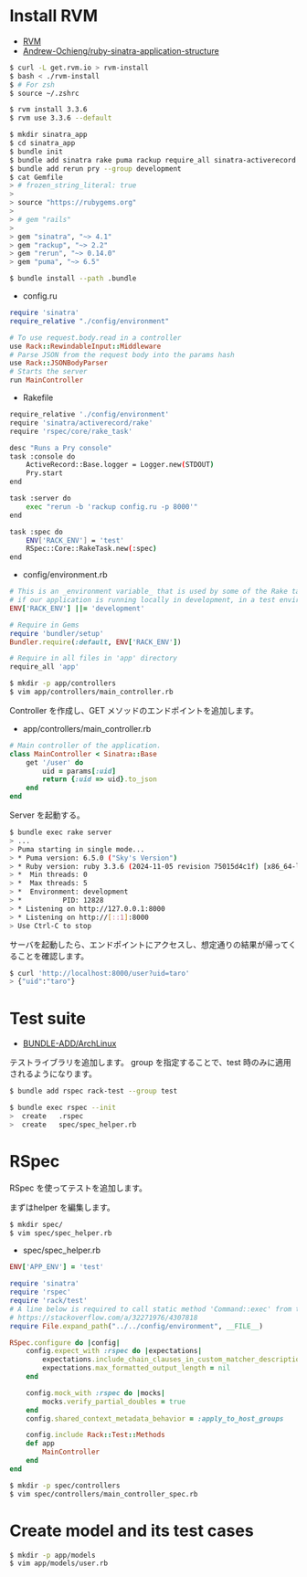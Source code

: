 # Install RVM

* [RVM](https://wiki.archlinux.org/title/RVM)
* [Andrew-Ochieng/ruby-sinatra-application-structure](https://github.com/Andrew-Ochieng/ruby-sinatra-application-structure)

```bash
$ curl -L get.rvm.io > rvm-install
$ bash < ./rvm-install
$ # For zsh
$ source ~/.zshrc
```

```bash
$ rvm install 3.3.6
$ rvm use 3.3.6 --default
```

```bash
$ mkdir sinatra_app
$ cd sinatra_app
$ bundle init
$ bundle add sinatra rake puma rackup require_all sinatra-activerecord rack-contrib
$ bundle add rerun pry --group development
$ cat Gemfile
> # frozen_string_literal: true
> 
> source "https://rubygems.org"
> 
> # gem "rails"
> 
> gem "sinatra", "~> 4.1"
> gem "rackup", "~> 2.2"
> gem "rerun", "~> 0.14.0"
> gem "puma", "~> 6.5"

$ bundle install --path .bundle
```

* config.ru
```ruby
require 'sinatra'
require_relative "./config/environment"

# To use request.body.read in a controller
use Rack::RewindableInput::Middleware
# Parse JSON from the request body into the params hash
use Rack::JSONBodyParser
# Starts the server
run MainController
```

* Rakefile
```bash
require_relative './config/environment'
require 'sinatra/activerecord/rake'
require 'rspec/core/rake_task'

desc "Runs a Pry console"
task :console do
    ActiveRecord::Base.logger = Logger.new(STDOUT)
    Pry.start
end

task :server do
    exec "rerun -b 'rackup config.ru -p 8000'"
end

task :spec do
    ENV['RACK_ENV'] = 'test'
    RSpec::Core::RakeTask.new(:spec)
end
```

* config/environment.rb
```ruby
# This is an _environment variable_ that is used by some of the Rake tasks to determine
# if our application is running locally in development, in a test environment, or in production
ENV['RACK_ENV'] ||= 'development'

# Require in Gems
require 'bundler/setup'
Bundler.require(:default, ENV['RACK_ENV'])

# Require in all files in 'app' directory
require_all 'app'
```

```bash
$ mkdir -p app/controllers
$ vim app/controllers/main_controller.rb
```

Controller を作成し、GET メソッドのエンドポイントを追加します。

* app/controllers/main_controller.rb
```ruby
# Main controller of the application.
class MainController < Sinatra::Base
    get '/user' do
        uid = params[:uid]
        return {:uid => uid}.to_json
    end
end
```

Server を起動する。

```bash
$ bundle exec rake server
> ...
> Puma starting in single mode...
> * Puma version: 6.5.0 ("Sky's Version")
> * Ruby version: ruby 3.3.6 (2024-11-05 revision 75015d4c1f) [x86_64-linux]
> *  Min threads: 0
> *  Max threads: 5
> *  Environment: development
> *          PID: 12828
> * Listening on http://127.0.0.1:8000
> * Listening on http://[::1]:8000
> Use Ctrl-C to stop
```

サーバを起動したら、エンドポイントにアクセスし、想定通りの結果が帰ってくることを確認します。

```bash
$ curl 'http://localhost:8000/user?uid=taro'
> {"uid":"taro"}
```

# Test suite
* [BUNDLE-ADD/ArchLinux](https://man.archlinux.org/man/bundle-add.1.en)

テストライブラリを追加します。
group を指定することで、test 時のみに適用されるようになります。

```bash
$ bundle add rspec rack-test --group test
```

```bash
$ bundle exec rspec --init
>  create   .rspec
>  create   spec/spec_helper.rb
```

# RSpec
RSpec を使ってテストを追加します。

まずはhelper を編集します。

```bash
$ mkdir spec/
$ vim spec/spec_helper.rb
```

* spec/spec_helper.rb
```ruby
ENV['APP_ENV'] = 'test'

require 'sinatra'
require 'rspec'
require 'rack/test'
# A line below is required to call static method 'Command::exec' from the test codes.
# https://stackoverflow.com/a/32271976/4307818
require File.expand_path("../../config/environment", __FILE__)

RSpec.configure do |config|
    config.expect_with :rspec do |expectations|
        expectations.include_chain_clauses_in_custom_matcher_descriptions = true
        expectations.max_formatted_output_length = nil
    end

    config.mock_with :rspec do |mocks|
        mocks.verify_partial_doubles = true
    end
    config.shared_context_metadata_behavior = :apply_to_host_groups

    config.include Rack::Test::Methods
    def app
        MainController
    end
end
```

```bash
$ mkdir -p spec/controllers
$ vim spec/controllers/main_controller_spec.rb
```

# Create model and its test cases
```bash
$ mkdir -p app/models
$ vim app/models/user.rb

```